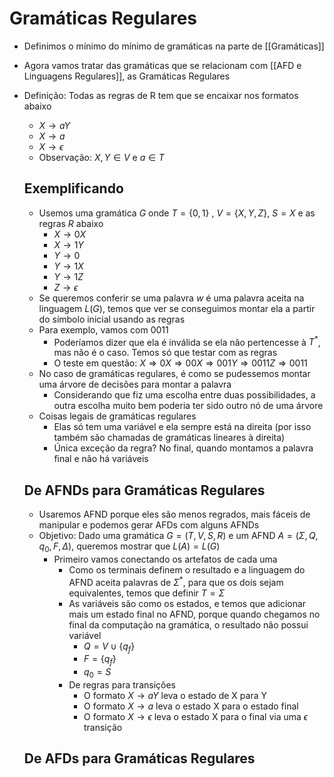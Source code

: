 # Gramáticas Regulares
- Definimos o mínimo do mínimo de gramáticas na parte de [[Gramáticas]]
- Agora vamos tratar das gramáticas que se relacionam com [[AFD e Linguagens Regulares]], as Gramáticas Regulares
- Definição: Todas as regras de R tem que se encaixar nos formatos abaixo
	- $X \to aY$
	- $X \to a$
	- $X \to \epsilon$
	- Observação: $X,Y \in V$ e $a \in T$
	
	## Exemplificando
	- Usemos uma gramática $G$ onde $T = \{0,1\}$ , $V = \{X,Y,Z\}$, $S = X$ e as regras $R$ abaixo
		- $X \to 0X$
		- $X \to 1Y$
		- $Y \to 0$
		- $Y \to 1X$
		- $Y \to 1Z$
		- $Z \to \epsilon$
	- Se queremos conferir se uma palavra $w$ é uma palavra aceita na linguagem $L(G)$, temos que ver se conseguimos montar ela a partir do símbolo inicial usando as regras
	- Para exemplo, vamos com 0011
		- Poderíamos dizer que ela é inválida se ela não pertencesse à $T^*$, mas não é o caso. Temos só que testar com as regras
		- O teste em questão: $X \Rightarrow 0X \Rightarrow 00X\Rightarrow 001Y \Rightarrow 0011Z \Rightarrow 0011$
	- No caso de gramáticas regulares, é como se pudessemos montar uma árvore de decisões para montar a palavra
		- Considerando que fiz uma escolha entre duas possibilidades, a outra escolha muito bem poderia ter sido outro nó de uma árvore
	- Coisas legais de gramáticas regulares
		- Elas só tem uma variável e ela sempre está na direita (por isso também são chamadas de gramáticas lineares à direita)
		- Única exceção da regra? No final, quando montamos a palavra final e não há variáveis
		
	## De AFNDs para Gramáticas Regulares
	- Usaremos AFND porque eles são menos regrados, mais fáceis de manipular e podemos gerar AFDs com alguns AFNDs
	- Objetivo: Dado uma gramática $G = (T,V,S,R)$ e um AFND $A = (\Sigma,Q,q_0,F,\Delta)$, queremos mostrar que $L(A) = L(G)$
		- Primeiro vamos conectando os artefatos de cada uma
			- Como os terminais definem o resultado e a linguagem do AFND aceita palavras de $\Sigma^*$, para que os dois sejam equivalentes, temos que definir $T = \Sigma$
			- As variáveis são como os estados, e temos que adicionar mais um estado final no AFND, porque quando chegamos no final da computação na gramática, o resultado não possui variável
				- $Q = V \cup \{q_f\}$
				- $F = \{q_f\}$
				- $q_0 = S$
			- De regras para transições 
				- O formato $X \to aY$ leva o estado de X para Y
				- O formato $X \to a$ leva o estado X para o estado final
				- O formato $X \to \epsilon$ leva o estado X para o final via uma $\epsilon$ transição
	## De AFDs para Gramáticas Regulares
	